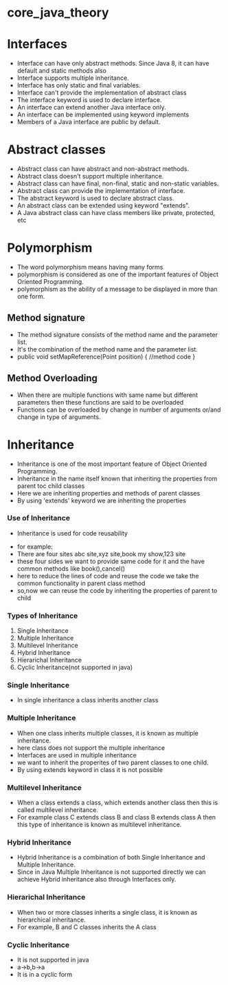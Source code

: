 # core_java_theory
# Interfaces
- Interface can have only abstract methods. Since Java 8, it can have default and static methods also
- Interface supports multiple inheritance.
- Interface has only static and final variables.
- Interface can't provide the implementation of abstract class
- The interface keyword is used to declare interface.
- An interface can extend another Java interface only.
- An interface can be implemented using keyword implements
- Members of a Java interface are public by default.
# Abstract classes
- Abstract class can have abstract and non-abstract methods.
- Abstract class doesn't support multiple inheritance.
- Abstract class can have final, non-final, static and non-static variables.
- Abstract class can provide the implementation of interface.
- The abstract keyword is used to declare abstract class.
- An abstract class can be extended using keyword "extends".
- A Java abstract class can have class members like private, protected, etc
# Polymorphism
- The word polymorphism means having many forms
- polymorphism is considered as one of the important features of Object Oriented Programming.
- polymorphism as the ability of a message to be displayed in more than one form.
## Method signature
- The method signature consists of the method name and the parameter list.
- It's the combination of the method name and the parameter list.
- public void setMapReference(Point position)
 {
 //method code
 }
 ## Method Overloading
 - When there are multiple functions with same name but different parameters then these functions are said to be overloaded
 - Functions can be overloaded by change in number of arguments or/and change in type of arguments.
# Inheritance
* Inheritance is one of the most important feature of Object Oriented Programming.
* Inheritance in the name itself known that inheriting the properties from parent toc child classes
* Here we are inheriting properties and methods of parent classes
* By using 'extends' keyword we are inheriting the properties

### Use of Inheritance
* Inheritance is used for code reusability
- for example:
 - There are four sites abc site,xyz site,book my show,123 site
  - these four sides we want to provide same code for it and the have common methods like book(),cancel()
  - here to reduce the lines of code and reuse the code  we take the common functionality in parent class method
  - so,now we can reuse the code by inheriting the properties of parent to child
  
### Types of Inheritance
1. Single Inheritance
2. Multiple Inheritance
3. Multilevel Inheritance
4. Hybrid Inheritance
5. Hierarichal Inheritance
6. Cyclic Inheritance(not supported in java)

### Single Inheritance
- In single inheritance  a class inherits another class

### Multiple Inheritance
- When one class inherits multiple classes, it is known as multiple inheritance.
- here class does not support the multiple inheritance
- Interfaces are used in multiple inheritance
- we want to inherit the properites of two parent classes to one child.
- By using extends keyword in class it is not possible

### Multilevel Inheritance
- When a class extends a class, which extends another class then this is called multilevel inheritance. 
- For example class C extends class B and class B extends class A then this type of inheritance is known as multilevel inheritance.

### Hybrid Inheritance
- Hybrid Inheritance is a combination of both Single Inheritance and Multiple Inheritance. 
- Since in Java Multiple Inheritance is not supported directly we can achieve Hybrid inheritance also through Interfaces only. 
### Hierarichal Inheritance
- When two or more classes inherits a single class, it is known as hierarchical inheritance. 
- For example, B and C classes inherits the A class 
### Cyclic Inheritance
- It is not supported in java
- a->b,b->a
- It is in a cyclic form
